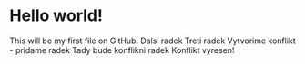 # Hello world!
This will be my first file on GitHub.
Dalsi radek
Treti radek
Vytvorime konflikt - pridame radek
Tady bude konflikni radek
Konflikt vyresen!
